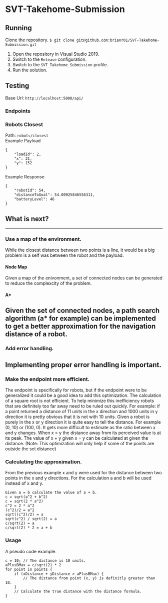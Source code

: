 # SVT-Takehome-Submission
## Running
Clone the repository.
`$ git clone git@github.com:brianr01/SVT-Takehome-Submission.git`
1. Open the repository in Visual Studio 2019.
2. Switch to the `Release` configuration.
3. Switch to the `SVT_Takehome_Submission` profile.
4. Run the solution.
## Testing
Base Url: `http://localhost:5000/api/`
### Endpoints
### Robots Closest
Path: `robots/closest` <br>
Example Payload
```
{
    "loadId": 2,
    "x": 21,
    "y": 152
}
```
Example Response
```
{
    "robotId": 54,
    "distanceToGoal": 54.00925846556311,
    "batteryLevel": 46
}
```

## What is next?
---
### Use a map of the environment.
While the closest distance between two points is a line, it would be a big problem is a self was between the robot and the payload.
#### Node Map
Given a map of the enivonment, a set of connected nodes can be generated to reduce the complexcity of the problem.
#### A*
Given the set of connected nodes, a path search algorithm (a* for example) can be implemented to get a better approximation for the navigation distance of a robot. 
---
### Add error handling.
Implementing proper error handling is important.
---
### Make the endpoint more efficient.
The endpoint is specifically for robots, but if the endpoint were to be generalized it could be a good idea to add this optimization. The calculation of a square root is not efficient. To help minimize this inefficiency robots that are definitely too far away need to be ruled out quickly. For example: if a point returned a distance of 11 units in the x direction and 1000 units in y direction it is pretty obvious that it is not with 10 units. Given a robot is purely in the x or y direction it is quite easy to tell the distance. For example (0, 10) or (100, 0). It gets more difficult to estimate as the ratio between x and y changes. When x = y the distance away from its perceived value is at its peak. The value of x + y given x = y can be calculated at given the distance. (Note: This optimization will only help if some of the points are outside the set distance)
### Calculating the approximation.
From the previous example x and y were used for the distance between two points in the x and y directions.  For the calculation a and b will be used instead of x and y.
```
Given a = b calculate the value of a + b.
c = sqrt(a^2 + b^2)
c = sqrt(2 * a^2)
c^2 = 2 * a^2
(c^2)/2 = a^2
sqrt((c^2)/2) = a
sqrt(c^2) / sqrt(2) = a
c/sqrt(2) = a
c/sqrt(2) * 2 = a + b
```
### Usage
A pseudo code example.
```
c = 10; // The distance is 10 units.
aPlusBMax = c/sqrt(2) * 2
for point in points {
    if (xDistance + yDistance > aPlusBMax) {
        // The distance from point (x, y) is definitly greater than 10.
    }
    // Calculate the true distance with the distance formula.
}
```
